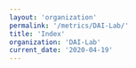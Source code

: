 ```yaml
---
layout: 'organization'
permalink: '/metrics/DAI-Lab/'
title: 'Index'
organization: 'DAI-Lab'
current_date: '2020-04-19'
---
```

